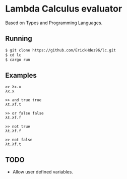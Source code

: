 # Lambda Calculus evaluator

Based on Types and Programming Languages.

## Running

```bash
$ git clone https://github.com/ErickHdez96/lc.git
$ cd lc
$ cargo run
```

## Examples

```
>> λx.x
λx.x

>> and true true
λt.λf.t

>> or false false
λt.λf.f

>> not true
λt.λf.f

>> not false
λt.λf.t
```

## TODO

* Allow user defined variables.
